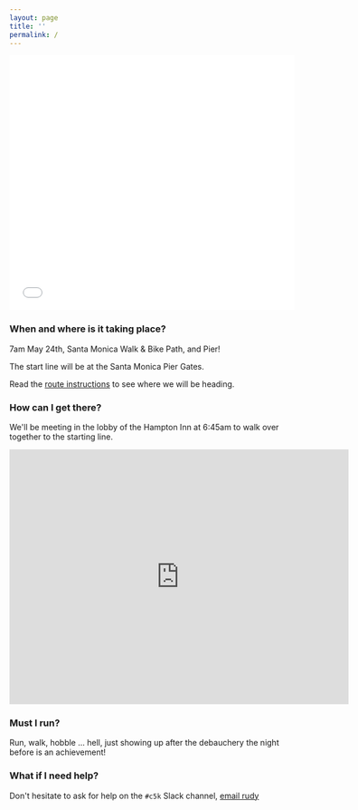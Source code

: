 ```yaml
---
layout: page
title: ''
permalink: /
---
```


<iframe id="mapmyfitness_route" src="//snippets.mapmycdn.com/routes/view/embedded/2510246119?width=600&height=450&&line_color=E60f0bdb&rgbhex=DB0B0E&distance_markers=0&unit_type=imperial&map_mode=ROADMAP&last_updated=2019-05-16T12:38:49-04:00" height="450px" width="100%" frameborder="0"></iframe>

### When and where is it taking place?

7am May 24th, Santa Monica Walk & Bike Path, and Pier!

The start line will be at the Santa Monica Pier Gates.

Read the [route instructions](routes.html) to see where we will be heading.

### How can I get there?

We'll be meeting in the lobby of the Hampton Inn at 6:45am to walk over together to the starting line.

<iframe src="https://www.google.com/maps/embed?pb=!1m26!1m12!1m3!1d1653.5996149680698!2d-118.49425997390519!3d34.013096645130375!2m3!1f0!2f0!3f0!3m2!1i1024!2i768!4f13.1!4m11!3e2!4m5!1s0x80c2a4d23e149d6d%3A0xc2ba32f18807c8bc!2sHampton+Inn+%26+Suites+Santa+Monica%2C+501+Colorado+Ave%2C+Santa+Monica%2C+CA+90401!3m2!1d34.0149367!2d-118.4910922!4m3!3m2!1d34.0114169!2d-118.49528629999999!5e0!3m2!1sen!2sus!4v1558025710434!5m2!1sen!2sus" width="600" height="450" frameborder="0" style="border:0" allowfullscreen></iframe>

### Must I run?

Run, walk, hobble ... hell, just showing up after the debauchery the
night before is an achievement!

### What if I need help?

Don't hesitate to ask for help on the `#c5k` Slack channel,
[email rudy](mailto:rudy@carbonfive.com)
